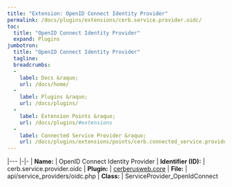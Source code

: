 ```yaml
---
title: "Extension: OpenID Connect Identity Provider"
permalink: /docs/plugins/extensions/cerb.service.provider.oidc/
toc:
  title: "OpenID Connect Identity Provider"
  expand: Plugins
jumbotron:
  title: "OpenID Connect Identity Provider"
  tagline: 
  breadcrumbs:
  -
    label: Docs &raquo;
    url: /docs/home/
  -
    label: Plugins &raquo;
    url: /docs/plugins/
  -
    label: Extension Points &raquo;
    url: /docs/plugins/#extensions
  -
    label: Connected Service Provider &raquo;
    url: /docs/plugins/extensions/points/cerb.connected_service.provider/
---
```


|---
|-|-
| **Name:** | OpenID Connect Identity Provider
| **Identifier (ID):** | cerb.service.provider.oidc
| **Plugin:** | [cerberusweb.core](/docs/plugins/cerberusweb.core/)
| **File:** | api/service_providers/oidc.php
| **Class:** | ServiceProvider_OpenIdConnect

